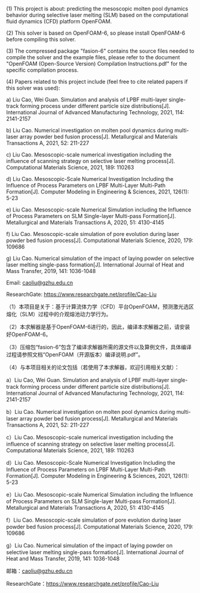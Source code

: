 (1) This project is about: predicting the mesoscopic molten pool dynamics behavior during selective laser melting (SLM) based on the computational fluid dynamics (CFD) platform OpenFOAM.

(2) This solver is based on OpenFOAM-6, so please install OpenFOAM-6 before compiling this solver.

(3) The compressed package "fasion-6" contains the source files needed to compile the solver and the example files, please refer to the document "OpenFOAM (Open-Source Version) Compilation Instructions.pdf" for the specific compilation process.

(4) Papers related to this project include (feel free to cite related papers if this solver was used):

  a) Liu Cao, Wei Guan. Simulation and analysis of LPBF multi-layer single-track forming process under different particle size distributions[J]. International Journal of Advanced Manufacturing Technology, 2021, 114: 2141-2157
  
  b) Liu Cao. Numerical investigation on molten pool dynamics during multi-laser array powder bed fusion process[J]. Metallurgical and Materials Transactions A, 2021, 52: 211-227
  
  c) Liu Cao. Mesoscopic-scale numerical investigation including the influence of scanning strategy on selective laser melting process[J]. Computational Materials Science, 2021, 189: 110263
  
  d) Liu Cao. Mesoscopic-Scale Numerical Investigation Including the Influence of Process Parameters on LPBF Multi-Layer Multi-Path Formation[J]. Computer Modeling in Engineering & Sciences, 2021, 126(1): 5-23
  
  e) Liu Cao. Mesoscopic-scale Numerical Simulation including the Influence of Process Parameters on SLM Single-layer Multi-pass Formation[J]. Metallurgical and Materials Transactions A, 2020, 51: 4130-4145
  
  f) Liu Cao. Mesoscopic-scale simulation of pore evolution during laser powder bed fusion process[J]. Computational Materials Science, 2020, 179: 109686
  
  g) Liu Cao. Numerical simulation of the impact of laying powder on selective laser melting single-pass formation[J]. International Journal of Heat and Mass Transfer, 2019, 141: 1036-1048
  
Email: caoliu@gzhu.edu.cn

ResearchGate: https://www.researchgate.net/profile/Cao-Liu


（1）本项目是关于：基于计算流体力学（CFD）平台OpenFOAM，预测激光选区熔化（SLM）过程中的介观熔池动力学行为。

（2）本求解器是基于OpenFOAM-6进行的，因此，编译本求解器之前，请安装好OpenFOAM-6。

（3）压缩包“fasion-6”包含了编译求解器所需的源文件以及算例文件，具体编译过程请参照文档“OpenFOAM（开源版本）编译说明.pdf”。

（4）与本项目相关的论文包括（若使用了本求解器，欢迎引用相关文献）：

  a）Liu Cao, Wei Guan. Simulation and analysis of LPBF multi-layer single-track forming process under different particle size distributions[J]. International Journal of Advanced Manufacturing Technology, 2021, 114: 2141-2157
  
  b）Liu Cao. Numerical investigation on molten pool dynamics during multi-laser array powder bed fusion process[J]. Metallurgical and Materials Transactions A, 2021, 52: 211-227
  
  c）Liu Cao. Mesoscopic-scale numerical investigation including the influence of scanning strategy on selective laser melting process[J]. Computational Materials Science, 2021, 189: 110263
  
  d）Liu Cao. Mesoscopic-Scale Numerical Investigation Including the Influence of Process Parameters on LPBF Multi-Layer Multi-Path Formation[J]. Computer Modeling in Engineering & Sciences, 2021, 126(1): 5-23
  
  e）Liu Cao. Mesoscopic-scale Numerical Simulation including the Influence of Process Parameters on SLM Single-layer Multi-pass Formation[J]. Metallurgical and Materials Transactions A, 2020, 51: 4130-4145
  
  f）Liu Cao. Mesoscopic-scale simulation of pore evolution during laser powder bed fusion process[J]. Computational Materials Science, 2020, 179: 109686
  
  g）Liu Cao. Numerical simulation of the impact of laying powder on selective laser melting single-pass formation[J]. International Journal of Heat and Mass Transfer, 2019, 141: 1036-1048
  
邮箱：caoliu@gzhu.edu.cn

ResearchGate：https://www.researchgate.net/profile/Cao-Liu
